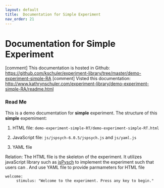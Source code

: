 ```yaml
---
layout: default
title:  Documentation for Simple Experiment
nav_order: 21
---
```

# Documentation for Simple Experiment

[comment] This documentation is hosted in Github: https://github.com/kschuler/experiment-library/tree/master/demo-experiment-simple-RA
[comment] Visted this documentation: http://www.kathrynschuler.com/experiment-library/demo-experiment-simple-RA/readme.html


### Read Me
This is a demo documentation for **simple** experiment. The structure of this **simple** expemiment:

1. HTML file: `demo-experiment-simple-RT/demo-experiment-simple-RT.html`

2. JavaScript file: `js/jspsych-6.0.5/jspsych.js` and  `js/yaml.js`
3. YAML file

Relation: The HTML file is the skeleton of the experiment. It utilizes javaScript library such as [jsPysch](https://www.jspsych.org/) to implement the experiment such that users can . 
And use YAML file to provide parmameters for HTML file
```
welcome:
     stimulus: "Welcome to the experiment. Press any key to begin."
```
<!--stackedit_data:
eyJoaXN0b3J5IjpbMTA3OTI3NDIyNCwxOTE3ODUwOTQ5LC03MD
gzNjkyMDcsLTE3NTUxNjAxMDYsOTk3MDgwODIyLDExODk5ODA3
MzQsMTYwOTI5NzE1MCwtNDkxNjM1NDc5LC0xOTQwNjkyMTQwLC
04NjQzMDMwNTEsLTczOTM2NTE0MCwxNTgxNDYzOTg2LC0xMDU5
NDM3NTczLDI5NjY1MjQ3MywxNzg4Nzk1NDc1LC0xOTYwNzI0Mz
Q0LDE3ODYwNTg1NTNdfQ==
-->
